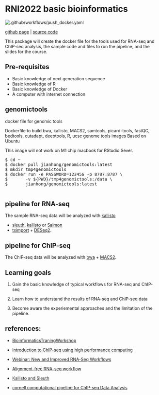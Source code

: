 # RNI2022 basic bioinformatics

![.github/workflows/push_docker.yaml](https://github.com/jianhong/genomictools/workflows/.github/workflows/push_docker.yaml/badge.svg)

[github page](https://jianhong.github.io/genomictools/) | 
[source code](https://github.com/jianhong/genomictools)

This package will create the docker file for the tools used for RNA-seq and
ChIP-seq analysis, the sample code and files to run the pipeline, and
the slides for the course.

## Pre-requisites
* Basic knowledge of next generation sequence
* Basic knowledge of R
* Basic knowledge of Docker
* A computer with internet connection

## genomictools
docker file for genomic tools

Dockerfile to build bwa, kallisto, MACS2, samtools, 
picard-tools, fastQC, bedtools, cutadapt, deeptools, 
R, ucsc genome tools
images
Based on Ubuntu

This image will not work on M1 chip macbook for RStudio Sever. 
<pre>
$ cd ~
$ docker pull jianhong/genomictools:latest
$ mkdir tmp4genomictools
$ docker run -e PASSWORD=123456 -p 8787:8787 \
$       -v ${PWD}/tmp4genomictools:/data \
$       jianhong/genomictools:latest

</pre>

## pipeline for RNA-seq

The sample RNA-seq data will be analyzed with [kallisto](https://pachterlab.github.io/kallisto/about)
+ [sleuth](https://pachterlab.github.io/sleuth/about),
[kallisto](https://pachterlab.github.io/kallisto/about) or [Salmon](https://combine-lab.github.io/salmon/)
+ [tximport](https://bioconductor.org/packages/tximport/) + [DESeq2](https://bioconductor.org/packages/DESeq2).

## pipeline for ChIP-seq

The ChIP-seq data will be analyzed with [bwa](http://bio-bwa.sourceforge.net/) +
[MACS2](https://github.com/macs3-project/MACS).

## Learning goals

1. Gain the basic knowledge of typical workflows for RNA-seq and ChIP-seq

2. Learn how to understand the results of RNA-seq and ChIP-seq data

3. Become aware the experiemental approaches and the limitation of the pipeline.

## references:

* [BioinformaticsTraningWorkshop](https://github.com/haibol2016/BioinformaticsTrainingWorkshop)

* [Introduction to ChIP-seq using high performance computing](https://github.com/hbctraining/Intro-to-ChIPseq)

* [Webinar: New and Improved RNA-Seq Workflows](https://www.rna-seqblog.com/webinar-new-and-improved-rna-seq-workflows/)

* [Alignment-free RNA-seq workflow](https://bioconductor.org/help/course-materials/2017/CSAMA/lectures/2-tuesday/lec07-alignmentfree-rnaseq.pdf)

* [Kallisto and Sleuth](https://scilifelab.github.io/courses/rnaseq/labs/kallisto)

* [cornell computational pipeline for ChIP-seq Data Analysis](https://biohpc.cornell.edu/lab/doc/Chip-seq_workshop_lecture1.pdf)
